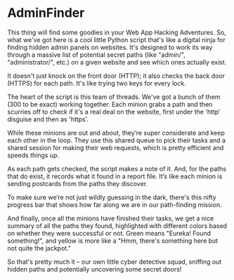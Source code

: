 # AdminFinder
This thing will find some goodies in your Web App Hacking Adventures. 
So, what we've got here is a cool little Python script that's like a digital ninja for finding hidden admin panels on websites. It's designed to work its way through a massive list of potential secret paths (like "admin/", "administrator/", etc.) on a given website and see which ones actually exist.

 It doesn't just knock on the front door (HTTP); it also checks the back door (HTTPS) for each path. It's like trying two keys for every lock.

The heart of the script is this team of threads. We've got a bunch of them (300 to be exact) working together. Each minion grabs a path and then scurries off to check if it's a real deal on the website, first under the 'http' disguise and then as 'https'.

While these minions are out and about, they’re super considerate and keep each other in the loop. They use this shared queue to pick their tasks and a shared session for making their web requests, which is pretty efficient and speeds things up.

As each path gets checked, the script makes a note of it. And, for the paths that do exist, it records what it found in a report file. It’s like each minion is sending postcards from the paths they discover.

To make sure we’re not just wildly guessing in the dark, there's this nifty progress bar that shows how far along we are in our path-finding mission.

And finally, once all the minions have finished their tasks, we get a nice summary of all the paths they found, highlighted with different colors based on whether they were successful or not. Green means "Eureka! Found something!", and yellow is more like a "Hmm, there's something here but not quite the jackpot."



So that's pretty much it – our own little cyber detective squad, sniffing out hidden paths and potentially uncovering some secret doors!
